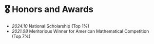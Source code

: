 # 🎖 Honors and Awards
- *2024.10* National Scholarship (Top 1%)
- *2021.08* Meritorious Winner for American Mathematical Competition (Top 7%)
